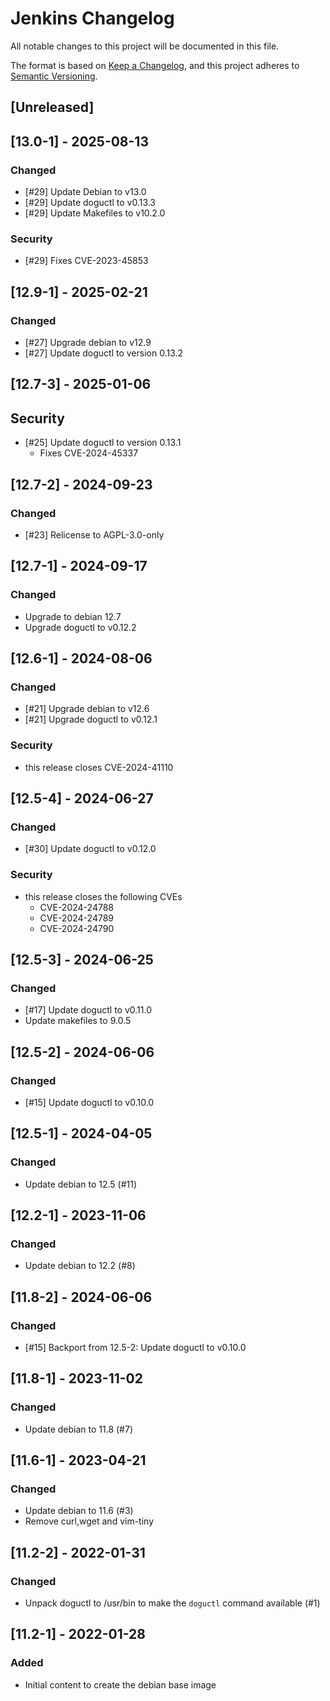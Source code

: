 # Jenkins Changelog
All notable changes to this project will be documented in this file.

The format is based on [Keep a Changelog](https://keepachangelog.com/en/1.0.0/),
and this project adheres to [Semantic Versioning](https://semver.org/spec/v2.0.0.html).

## [Unreleased]

## [13.0-1] - 2025-08-13
### Changed
- [#29] Update Debian to v13.0
- [#29] Update doguctl to v0.13.3
- [#29] Update Makefiles to v10.2.0
### Security
- [#29] Fixes CVE-2023-45853

## [12.9-1] - 2025-02-21
### Changed
- [#27] Upgrade debian to v12.9
- [#27] Update doguctl to version 0.13.2

## [12.7-3] - 2025-01-06
## Security
- [#25] Update doguctl to version 0.13.1
   - Fixes CVE-2024-45337 

## [12.7-2] - 2024-09-23
### Changed
- [#23] Relicense to AGPL-3.0-only

## [12.7-1] - 2024-09-17
### Changed
- Upgrade to debian 12.7
- Upgrade doguctl to v0.12.2

## [12.6-1] - 2024-08-06
### Changed
- [#21] Upgrade debian to v12.6
- [#21] Upgrade doguctl to v0.12.1

### Security
- this release closes CVE-2024-41110

## [12.5-4] - 2024-06-27
### Changed
- [#30] Update doguctl to v0.12.0

### Security
- this release closes the following CVEs
    - CVE-2024-24788
    - CVE-2024-24789
    - CVE-2024-24790

## [12.5-3] - 2024-06-25
### Changed
- [#17] Update doguctl to v0.11.0
- Update makefiles to 9.0.5

## [12.5-2] - 2024-06-06
### Changed
- [#15] Update doguctl to v0.10.0

## [12.5-1] - 2024-04-05
### Changed
- Update debian to 12.5 (#11)

## [12.2-1] - 2023-11-06
### Changed
- Update debian to 12.2 (#8)

## [11.8-2] - 2024-06-06
### Changed
- [#15] Backport from 12.5-2: Update doguctl to v0.10.0

## [11.8-1] - 2023-11-02
### Changed
- Update debian to 11.8 (#7)

## [11.6-1] - 2023-04-21
### Changed
- Update debian to 11.6 (#3)
- Remove curl,wget and vim-tiny

## [11.2-2] - 2022-01-31
### Changed
- Unpack doguctl to /usr/bin to make the `doguctl` command available (#1)

## [11.2-1] - 2022-01-28
### Added
- Initial content to create the debian base image
